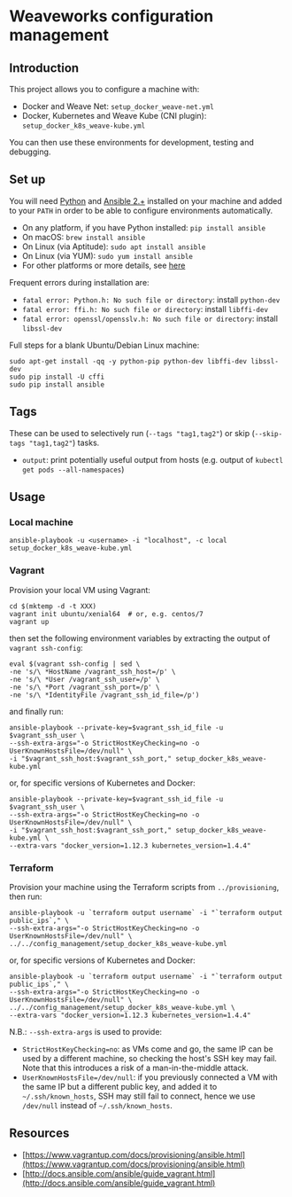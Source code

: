 # Weaveworks configuration management

## Introduction

This project allows you to configure a machine with:

* Docker and Weave Net: `setup_docker_weave-net.yml`
* Docker, Kubernetes and Weave Kube (CNI plugin): `setup_docker_k8s_weave-kube.yml`

You can then use these environments for development, testing and debugging.

## Set up

You will need [Python](https://www.python.org/downloads/) and [Ansible 2.+](http://docs.ansible.com/ansible/intro_installation.html) installed on your machine and added to your `PATH` in order to be able to configure environments automatically.

* On any platform, if you have Python installed: `pip install ansible`
* On macOS: `brew install ansible`
* On Linux (via Aptitude): `sudo apt install ansible`
* On Linux (via YUM): `sudo yum install ansible`
* For other platforms or more details, see [here](http://docs.ansible.com/ansible/intro_installation.html)

Frequent errors during installation are:

* `fatal error: Python.h: No such file or directory`: install `python-dev`
* `fatal error: ffi.h: No such file or directory`: install `libffi-dev`
* `fatal error: openssl/opensslv.h: No such file or directory`: install `libssl-dev`

Full steps for a blank Ubuntu/Debian Linux machine:

    sudo apt-get install -qq -y python-pip python-dev libffi-dev libssl-dev
    sudo pip install -U cffi
    sudo pip install ansible

## Tags

These can be used to selectively run (`--tags "tag1,tag2"`) or skip (`--skip-tags "tag1,tag2"`) tasks.

  * `output`: print potentially useful output from hosts (e.g. output of `kubectl get pods --all-namespaces`)

## Usage

### Local machine

```
ansible-playbook -u <username> -i "localhost", -c local setup_docker_k8s_weave-kube.yml
```

### Vagrant

Provision your local VM using Vagrant:

```
cd $(mktemp -d -t XXX)
vagrant init ubuntu/xenial64  # or, e.g. centos/7
vagrant up
```

then set the following environment variables by extracting the output of `vagrant ssh-config`:

```
eval $(vagrant ssh-config | sed \
-ne 's/\ *HostName /vagrant_ssh_host=/p' \
-ne 's/\ *User /vagrant_ssh_user=/p' \
-ne 's/\ *Port /vagrant_ssh_port=/p' \
-ne 's/\ *IdentityFile /vagrant_ssh_id_file=/p')
```

and finally run:

```
ansible-playbook --private-key=$vagrant_ssh_id_file -u $vagrant_ssh_user \
--ssh-extra-args="-o StrictHostKeyChecking=no -o UserKnownHostsFile=/dev/null" \
-i "$vagrant_ssh_host:$vagrant_ssh_port," setup_docker_k8s_weave-kube.yml
```

or, for specific versions of Kubernetes and Docker:

```
ansible-playbook --private-key=$vagrant_ssh_id_file -u $vagrant_ssh_user \
--ssh-extra-args="-o StrictHostKeyChecking=no -o UserKnownHostsFile=/dev/null" \
-i "$vagrant_ssh_host:$vagrant_ssh_port," setup_docker_k8s_weave-kube.yml \
--extra-vars "docker_version=1.12.3 kubernetes_version=1.4.4"
```

### Terraform

Provision your machine using the Terraform scripts from `../provisioning`, then run:

```
ansible-playbook -u `terraform output username` -i "`terraform output public_ips`," \
--ssh-extra-args="-o StrictHostKeyChecking=no -o UserKnownHostsFile=/dev/null" \
../../config_management/setup_docker_k8s_weave-kube.yml

```

or, for specific versions of Kubernetes and Docker:

```
ansible-playbook -u `terraform output username` -i "`terraform output public_ips`," \
--ssh-extra-args="-o StrictHostKeyChecking=no -o UserKnownHostsFile=/dev/null" \
../../config_management/setup_docker_k8s_weave-kube.yml \
--extra-vars "docker_version=1.12.3 kubernetes_version=1.4.4"
```

N.B.: `--ssh-extra-args` is used to provide:

* `StrictHostKeyChecking=no`: as VMs come and go, the same IP can be used by a different machine, so checking the host's SSH key may fail. Note that this introduces a risk of a man-in-the-middle attack.
* `UserKnownHostsFile=/dev/null`: if you previously connected a VM with the same IP but a different public key, and added it to `~/.ssh/known_hosts`, SSH may still fail to connect, hence we use `/dev/null` instead of `~/.ssh/known_hosts`.

## Resources

* [https://www.vagrantup.com/docs/provisioning/ansible.html](https://www.vagrantup.com/docs/provisioning/ansible.html)
* [http://docs.ansible.com/ansible/guide_vagrant.html](http://docs.ansible.com/ansible/guide_vagrant.html)
